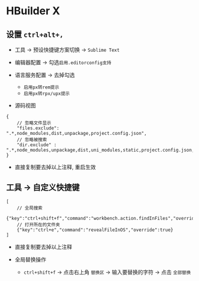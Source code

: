 # HBuilder X

## 设置 `ctrl+alt+,`
* 工具 -> 预设快捷键方案切换 -> `Sublime Text`

* 编辑器配置 -> 勾选`启用.editorconfig支持`

* 语言服务配置 -> 去掉勾选
	+ `启用px转rem提示`
	+ `启用px转rpx/upx提示`

* 源码视图

```json5
{
	// 忽略文件显示
	"files.exclude": ".*,node_modules,dist,unpackage,project.config.json",
	// 忽略被搜索
	"dir.exclude" : ".*,node_modules,unpackage,dist,uni_modules,static,project.config.json,*.md"
}
```

* 直接复制要去掉以上注释, 重启生效

## 工具 -> 自定义快捷键
```json5
[
	// 全局搜索
	{"key":"ctrl+shift+f","command":"workbench.action.findInFiles","override":true},
	// 打开所在的文件夹
	{"key":"ctrl+e","command":"revealFileInOS","override":true}
]
```

* 直接复制要去掉以上注释

* 全局替换操作
	+ `ctrl+shift+f` -> 点击右上角 `替换区` -> 输入要替换的字符 -> 点击 `全部替换`

